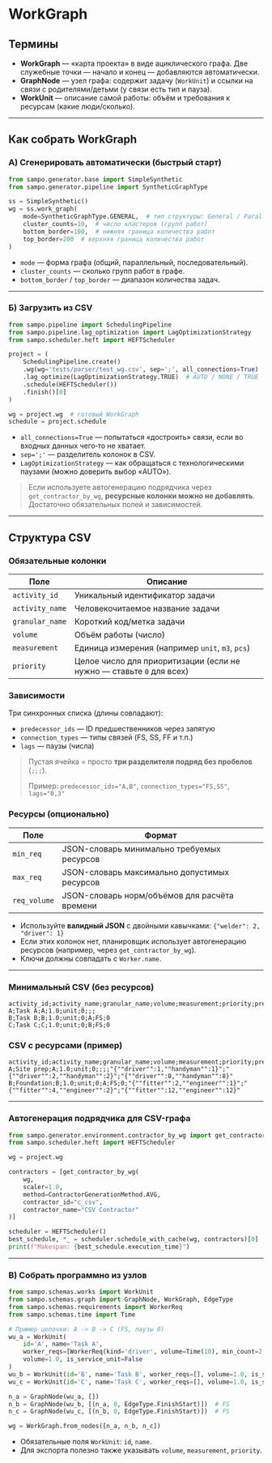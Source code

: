 # WorkGraph

## Термины

- **WorkGraph** — «карта проекта» в виде ациклического графа. Две служебные точки — начало и конец — добавляются
  автоматически.
- **GraphNode** — узел графа: содержит задачу (`WorkUnit`) и ссылки на связи с родителями/детьми (у связи есть тип и
  пауза).
- **WorkUnit** — описание самой работы: объём и требования к ресурсам (какие люди/сколько).

---

## Как собрать WorkGraph

### А) Сгенерировать автоматически (быстрый старт)

```python
from sampo.generator.base import SimpleSynthetic
from sampo.generator.pipeline import SyntheticGraphType

ss = SimpleSynthetic()
wg = ss.work_graph(
    mode=SyntheticGraphType.GENERAL,  # тип структуры: General / Parallel / Sequential
    cluster_counts=10,  # число кластеров (групп работ)
    bottom_border=100,  # нижняя граница количества работ
    top_border=200  # верхняя граница количества работ
)
```

* `mode` — форма графа (общий, параллельный, последовательный).
* `cluster_counts` — сколько групп работ в графе.
* `bottom_border` / `top_border` — диапазон количества задач.

---

### Б) Загрузить из CSV

```python
from sampo.pipeline import SchedulingPipeline
from sampo.pipeline.lag_optimization import LagOptimizationStrategy
from sampo.scheduler.heft import HEFTScheduler

project = (
    SchedulingPipeline.create()
    .wg(wg='tests/parser/test_wg.csv', sep=';', all_connections=True)
    .lag_optimize(LagOptimizationStrategy.TRUE)  # AUTO / NONE / TRUE
    .schedule(HEFTScheduler())
    .finish()[0]
)

wg = project.wg  # готовый WorkGraph
schedule = project.schedule
```

* `all_connections=True` — попытаться «достроить» связи, если во входных данных чего‑то не хватает.
* `sep=';'` — разделитель колонок в CSV.
* `LagOptimizationStrategy` — как обращаться с технологическими паузами (можно доверить выбор «AUTO»).

> Если используете автогенерацию подрядчика через `get_contractor_by_wg`, **ресурсные колонки можно не
добавлять**. Достаточно обязательных полей и зависимостей.

---

## Структура CSV

### Обязательные колонки

| Поле            | Описание                                                             |
|-----------------|----------------------------------------------------------------------|
| `activity_id`   | Уникальный идентификатор задачи                                      |
| `activity_name` | Человекочитаемое название задачи                                     |
| `granular_name` | Короткий код/метка задачи                                            |
| `volume`        | Объём работы (число)                                                 |
| `measurement`   | Единица измерения (например `unit`, `m3`, `pcs`)                     |
| `priority`      | Целое число для приоритизации (если не нужно — ставьте `0` для всех) |

### Зависимости

Три синхронных списка (длины совпадают):

* `predecessor_ids` — ID предшественников через запятую
* `connection_types` — типы связей (FS, SS, FF и т.п.)
* `lags` — паузы (числа)

> Пустая ячейка = просто **три разделителя подряд без пробелов** (`;;;`).
>
> Пример:
> `predecessor_ids="A,B"`, `connection_types="FS,SS"`, `lags="0,3"`

### Ресурсы (опционально)

| Поле         | Формат                                        |
|--------------|-----------------------------------------------|
| `min_req`    | JSON-словарь минимально требуемых ресурсов    |
| `max_req`    | JSON-словарь максимально допустимых ресурсов  |
| `req_volume` | JSON-словарь норм/объёмов для расчёта времени |

* Используйте **валидный JSON** с двойными кавычками:
  `{"welder": 2, "driver": 1}`
* Если этих колонок нет, планировщик использует автогенерацию ресурсов (например, через `get_contractor_by_wg`).
* Ключи должны совпадать с `Worker.name`.

---

### Минимальный CSV (без ресурсов)

```
activity_id;activity_name;granular_name;volume;measurement;priority;predecessor_ids;connection_types;lags
A;Task A;A;1.0;unit;0;;;
B;Task B;B;1.0;unit;0;A;FS;0
C;Task C;C;1.0;unit;0;B;FS;0
```

### CSV с ресурсами (пример)

```
activity_id;activity_name;granular_name;volume;measurement;priority;predecessor_ids;connection_types;lags;min_req;max_req;req_volume
A;Site prep;A;1.0;unit;0;;;;"{""driver"":1,""handyman"":1}";"{""driver"":2,""handyman"":2}";"{""driver"":8,""handyman"":8}"
B;Foundation;B;1.0;unit;0;A;FS;0;"{""fitter"":2,""engineer"":1}";"{""fitter"":4,""engineer"":2}";"{""fitter"":12,""engineer"":12}"
```

---

### Автогенерация подрядчика для CSV-графа

```python
from sampo.generator.environment.contractor_by_wg import get_contractor_by_wg, ContractorGenerationMethod
from sampo.scheduler.heft import HEFTScheduler

wg = project.wg

contractors = [get_contractor_by_wg(
    wg,
    scaler=1.0,
    method=ContractorGenerationMethod.AVG,
    contractor_id="c_csv",
    contractor_name="CSV Contractor"
)]

scheduler = HEFTScheduler()
best_schedule, *_ = scheduler.schedule_with_cache(wg, contractors)[0]
print(f"Makespan: {best_schedule.execution_time}")
```

---

### В) Собрать программно из узлов

```python
from sampo.schemas.works import WorkUnit
from sampo.schemas.graph import GraphNode, WorkGraph, EdgeType
from sampo.schemas.requirements import WorkerReq
from sampo.schemas.time import Time

# Пример цепочки: A -> B -> C (FS, паузы 0)
wu_a = WorkUnit(
    id='A', name='Task A',
    worker_reqs=[WorkerReq(kind='driver', volume=Time(10), min_count=2, max_count=4)],
    volume=1.0, is_service_unit=False
)
wu_b = WorkUnit(id='B', name='Task B', worker_reqs=[], volume=1.0, is_service_unit=False)
wu_c = WorkUnit(id='C', name='Task C', worker_reqs=[], volume=1.0, is_service_unit=False)

n_a = GraphNode(wu_a, [])
n_b = GraphNode(wu_b, [(n_a, 0, EdgeType.FinishStart)])  # FS
n_c = GraphNode(wu_c, [(n_b, 0, EdgeType.FinishStart)])  # FS

wg = WorkGraph.from_nodes([n_a, n_b, n_c])
```

* Обязательные поля `WorkUnit`: `id`, `name`.
* Для экспорта полезно также указывать `volume`, `measurement`, `priority`.
